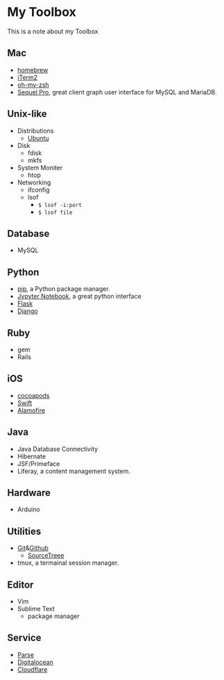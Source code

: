 # My Toolbox
This is a note about my Toolbox

## Mac
- [homebrew](http://brew.sh/)
- [iTerm2](https://www.iterm2.com/)
- [oh-my-zsh](https://github.com/robbyrussell/oh-my-zsh)
- [Sequel Pro](https://sequelpro.com), great client graph user interface for MySQL and MariaDB.

## Unix-like
- Distributions
    - [Ubuntu](https://www.ubuntu.com)
- Disk
    - fdisk
    - mkfs
- System Moniter
    - htop
- Networking
    - ifconfig
    - lsof
        - `$ lsof -i:port`
        - `$ lsof file`

## Database
- MySQL

## Python
- [pip](https://pypi.python.org/pypi/pip), a Python package manager.
- [Jypyter Notebook](http://jupyter.org/), a great python interface
- [Flask](http://flask.pocoo.org/)
- [Django](https://www.djangoproject.com/)

## Ruby
- gem
- Rails

## iOS
- [cocoapods](https://cocoapods.org/)
- [Swift](https://swift.org/)
- [Alamofire](https://github.com/Alamofire/Alamofire)

## Java
- Java Database Connectivity
- Hibernate
- JSF/Primeface
- Liferay, a content management system.

## Hardware
- Arduino

## Utilities
- [Git](https://git-scm.com/)&[Github](https://github.com/)
    - [SourceTreee](https://www.sourcetreeapp.com/)
- tmux, a termainal session manager.

## Editor
- Vim
- Sublime Text
    - package manager

## Service
- [Parse](https://parse.com/)
- [Digitalocean](https://www.digitalocean.com)
- [Cloudflare](https://www.cloudflare.com)
